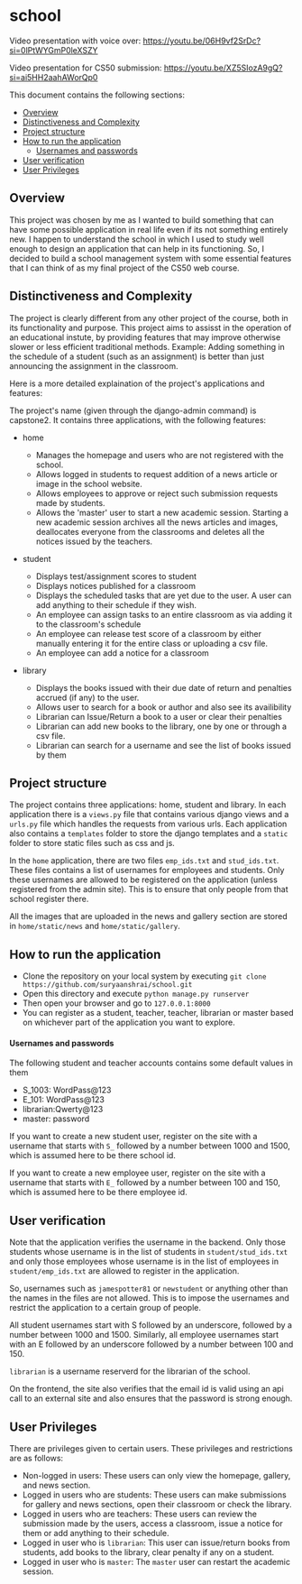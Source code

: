 # school
Video presentation with voice over: https://youtu.be/06H9vf2SrDc?si=0lPtWYGmP0leXSZY

Video presentation for CS50 submission: https://youtu.be/XZ5SIozA9gQ?si=ai5HH2aahAWorQp0

This document contains the following sections: 
- [Overview](#overview)
- [Distinctiveness and Complexity](#distinctiveness-and-complexity)
- [Project structure](#project-structure)
- [How to run the application](#how-to-run-the-application)
    - [Usernames and passwords](#usernames-and-passwords)
- [User verification](#user-verification)
- [User Privileges](#user-privileges)

## Overview
This project was chosen by me as I wanted to build something that can have some possible application in real life even if its not something entirely new. I happen to understand the school in which I used to study well enough to design an application that can help in its functioning. So, I decided to build a school management system with some essential features that I can think of as my final project of the CS50 web course.

## Distinctiveness and Complexity
The project is clearly different from any other project of the course, both in its functionality and purpose. This project aims to assisst in the operation of an educational instute, by providing features that may improve otherwise slower or less efficient traditional methods. Example: Adding something in the schedule of a student (such as an assignment) is better than just announcing the assignment in the classroom.

Here is a more detailed explaination of the project's applications and features:

The project's name (given through the django-admin command) is capstone2. It contains three applications, with the following features:

- home
    - Manages the homepage and users who are not registered with the school.
    - Allows logged in students to request addition of a news article or image in the school website.
    - Allows employees to approve or reject such submission requests made by students.
    - Allows the 'master' user to start a new academic session. Starting a new academic session archives all the news articles and images, deallocates everyone from the classrooms and deletes all the notices issued by the teachers.

- student
    - Displays test/assignment scores to student
    - Displays notices published for a classroom
    - Displays the scheduled tasks that are yet due to the user. A user can add anything to their schedule if they wish.
    - An employee can assign tasks to an entire classroom as via adding it to the classroom's schedule
    - An employee can release test score of a classroom by either manually entering it for the entire class or uploading a csv file.
    - An employee can add a notice for a classroom

- library
    - Displays the books issued with their due date of return and penalties accrued (if any) to the user.
    - Allows user to search for a book or author and also see its availibility
    - Librarian can Issue/Return a book to a user or clear their penalties
    - Librarian can add new books to the library, one by one or through a csv file.
    - Librarian can search for a username and see the list of books issued by them


## Project structure
The project contains three applications: home, student and library. In each application there is a `views.py` file that contains various django views and a `urls.py` file which handles the requests from various urls. Each application also contains a `templates` folder to store the django templates and a `static` folder to store static files such as css and js.

In the `home` application, there are two files `emp_ids.txt` and `stud_ids.txt`. These files contains a list of usernames for employees and students. Only these usernames are allowed to be registered on the application (unless registered from the admin site). This is to ensure that only people from that school register there.

All the images that are uploaded in the news and gallery section are stored in `home/static/news` and `home/static/gallery`.

## How to run the application
- Clone the repository on your local system by executing `git clone https://github.com/suryaanshrai/school.git`
- Open this directory and execute `python manage.py runserver` 
- Then open your browser and go to `127.0.0.1:8000`
- You can register as a student, teacher, teacher, librarian or master based on whichever part of the application you want to explore.

#### Usernames and passwords
The following student and teacher accounts contains some default values in them
- S_1003: WordPass@123
- E_101: WordPass@123
- librarian:Qwerty@123
- master: password

If you want to create a new student user, register on the site with a username that starts with `S_` followed by a number between 1000 and 1500, which is assumed here to be there school id.

If you want to create a new employee user, register on the site with a username that starts with `E_` followed by a number between 100 and 150, which is assumed here to be there employee id.

## User verification
Note that the application verifies the username in the backend. Only those students whose username is in the list of students in `student/stud_ids.txt` and only those employees whose username is in the list of employees in `student/emp_ids.txt` are allowed to register in the application.

So, usernames such as `jamespotter81` or `newstudent` or anything other than the names in the files are not allowed. This is to impose the usernames and restrict the application to a certain group of people. 

All student usernames start with S followed by an underscore, followed by a number between 1000 and 1500. Similarly, all employee usernames start with an E followed by an underscore followed by a number between 100 and 150.

`librarian` is a username reserverd for the librarian of the school.

On the frontend, the site also verifies that the email id is valid using an api call to an external site and also ensures that the password is strong enough.

## User Privileges
There are privileges given to certain users. These privileges and restrictions are as follows:

- Non-logged in users: These users can only view the homepage, gallery, and news section.
- Logged in users who are students: These users can make submissions for gallery and news sections, open their classroom or check the library.
- Logged in users who are teachers: These users can review the submission made by the users, access a classroom, issue a notice for them or add anything to their schedule.
- Logged in user who is `librarian`: This user can issue/return books from students, add books to the library, clear penalty if any on a student.
- Logged in user who is `master`: The `master` user can restart the academic session.
